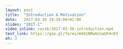 ```yaml
---
layout: post
title:  "Introduction & Motivation"
date:   2017-03-30 19:30:00+02:00
slides: "2017-1"
video_inline: cos16/2017-03-30-introduction.mp4
test_link: https://goo.gl/forms/W4OzNMwHzUaGP4v93
eh: 3
---
```

